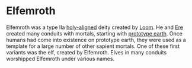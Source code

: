 # Elfemroth

<meta property="og:description" content="Elfemroth was a type IIa deity created by Loom.">

Elfemroth was a type IIa [holy-aligned](../taxonomy/illustrati/incorporia/staminea/holy/introduction.md) deity created by [Loom](loom.md). He and [Ere](ere.md) created many conduits with mortals, starting with [prototype earth](../cosmology/conduits/prototype-earth.md). Once humans had come into existence on prototype earth, they were used as a template for a large number of other sapient mortals. One of these first variants was the elf, created by Elfemroth. Elves in many conduits worshipped Elfemroth under various names.